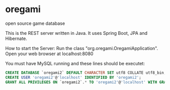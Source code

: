 oregami
============================
open source game database

This is the REST server written in Java.
It uses Spring Boot, JPA and Hibernate.

How to start the Server:
Run the class "org.oregami.OregamiApplication".
Open your web browser at localhost:8080


You must have MySQL running and these lines should be executet:

```sql
CREATE DATABASE `oregami2` DEFAULT CHARACTER SET utf8 COLLATE utf8_bin;
CREATE USER 'oregami2'@'localhost' IDENTIFIED BY 'oregami2';
GRANT ALL PRIVILEGES ON `oregami2`.* TO 'oregami2'@'localhost' WITH GRANT OPTION;
```
